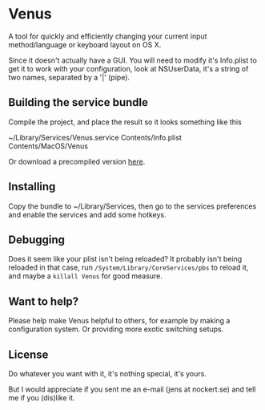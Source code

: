 Venus
===============================================================================

A tool for quickly and efficiently changing your current input method/language
or keyboard layout on OS X.

Since it doesn't actually have a GUI. You will need to modify it's Info.plist
to get it to work with your configuration, look at NSUserData, it's a string of
two names, separated by a '|' (pipe).


Building the service bundle
-------------------------------------------------------------------------------

Compile the project, and place the result so it looks something like this

~/Library/Services/Venus.service
	Contents/Info.plist
	Contents/MacOS/Venus

Or download a precompiled version [here](http://aventine.se/venus/Venus-0.1.tar.bz2).


Installing
----------

Copy the bundle to ~/Library/Services, then go to the services preferences and
enable the services and add some hotkeys.


Debugging
---------

Does it seem like your plist isn't being reloaded? It probably isn't being
reloaded in that case, run `/System/Library/CoreServices/pbs` to reload it, and
maybe a `killall Venus` for good measure.


Want to help?
-------------

Please help make Venus helpful to others, for example by making a configuration
system. Or providing more exotic switching setups.


License
-------

Do whatever you want with it, it's nothing special, it's yours.

But I would appreciate if you sent me an e-mail (jens at nockert.se) and tell
me if you (dis)like it.
